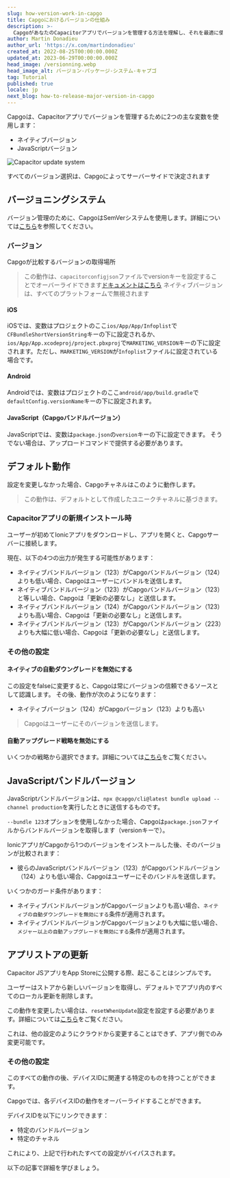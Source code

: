 ```yaml
---
slug: how-version-work-in-capgo
title: Capgoにおけるバージョンの仕組み
description: >-
  CapgoがあなたのCapacitorアプリでバージョンを管理する方法を理解し、それを最適に使用します。メジャー、マイナー、パッチの重要性について学びましょう。
author: Martin Donadieu
author_url: 'https://x.com/martindonadieu'
created_at: 2022-08-25T00:00:00.000Z
updated_at: 2023-06-29T00:00:00.000Z
head_image: /versionning.webp
head_image_alt: バージョン-パッケージ-システム-キャプゴ
tag: Tutorial
published: true
locale: jp
next_blog: how-to-release-major-version-in-capgo
---
```


Capgoは、Capacitorアプリでバージョンを管理するために2つの主な変数を使用します：
  - ネイティブバージョン
  - JavaScriptバージョン


<div class="mx-auto" style="width:100%;">
  <img src="/graph_capgo.webp" alt="Capacitor update system">
</div>

すべてのバージョン選択は、Capgoによってサーバーサイドで決定されます

## バージョニングシステム

バージョン管理のために、CapgoはSemVerシステムを使用します。詳細については[こちら](https://semverorg/)を参照してください。
### バージョン

Capgoが比較するバージョンの取得場所

  > この動作は、`capacitorconfigjson`ファイルでversionキーを設定することでオーバーライドできます[ドキュメントはこちら](/docs/plugin/settings/#version)
  > ネイティブバージョンは、すべてのプラットフォームで無視されます

#### iOS

 iOSでは、変数はプロジェクトのここ`ios/App/App/Infoplist`で`CFBundleShortVersionString`キーの下に設定されるか、`ios/App/App.xcodeproj/project.pbxproj`で`MARKETING_VERSION`キーの下に設定されます。ただし、`MARKETING_VERSION`が`Infoplist`ファイルに設定されている場合です。

#### Android

  Androidでは、変数はプロジェクトのここ`android/app/build.gradle`で`defaultConfig.versionName`キーの下に設定されます。

#### JavaScript（Capgoバンドルバージョン）

  JavaScriptでは、変数は`package.json`の`version`キーの下に設定できます。
  そうでない場合は、アップロードコマンドで提供する必要があります。

## デフォルト動作

設定を変更しなかった場合、Capgoチャネルはこのように動作します。

> この動作は、デフォルトとして作成したユニークチャネルに基づきます。

### Capacitorアプリの新規インストール時
ユーザーが初めてIonicアプリをダウンロードし、アプリを開くと、Capgoサーバーに接続します。

現在、以下の4つの出力が発生する可能性があります：
  - ネイティブバンドルバージョン（123）がCapgoバンドルバージョン（124）よりも低い場合、Capgoはユーザーにバンドルを送信します。
  - ネイティブバンドルバージョン（123）がCapgoバンドルバージョン（123）と等しい場合、Capgoは「更新の必要なし」と送信します。
  - ネイティブバンドルバージョン（124）がCapgoバンドルバージョン（123）よりも高い場合、Capgoは「更新の必要なし」と送信します。
  - ネイティブバンドルバージョン（123）がCapgoバンドルバージョン（223）よりも大幅に低い場合、Capgoは「更新の必要なし」と送信します。

### その他の設定

#### ネイティブの自動ダウングレードを無効にする

この設定をfalseに変更すると、Capgoは常にバージョンの信頼できるソースとして認識します。
その後、動作が次のようになります：
- ネイティブバージョン（124）がCapgoバージョン（123）よりも高い

> Capgoはユーザーにそのバージョンを送信します。

#### 自動アップグレード戦略を無効にする

いくつかの戦略から選択できます。詳細については[こちら](/docs/tooling/cli/#disable-updates-strategy)をご覧ください。

## JavaScriptバンドルバージョン

JavaScriptバンドルバージョンは、`npx @capgo/cli@latest bundle upload --channel production`を実行したときに送信するものです。

`--bundle 123`オプションを使用しなかった場合、Capgoは`package.json`ファイルからバンドルバージョンを取得します（versionキーで）。

IonicアプリがCapgoから1つのバージョンをインストールした後、そのバージョンが比較されます：
  - 彼らのJavaScriptバンドルバージョン（123）がCapgoバンドルバージョン（124）よりも低い場合、Capgoはユーザーにそのバンドルを送信します。

いくつかのガード条件があります：
  - ネイティブバンドルバージョンがCapgoバージョンよりも高い場合、`ネイティブの自動ダウングレードを無効にする`条件が適用されます。
  - ネイティブバンドルバージョンがCapgoバージョンよりも大幅に低い場合、`メジャー以上の自動アップグレードを無効にする`条件が適用されます。

## アプリストアの更新

Capacitor JSアプリをApp Storeに公開する際、起こることはシンプルです。

ユーザーはストアから新しいバージョンを取得し、デフォルトでアプリ内のすべてのローカル更新を削除します。

この動作を変更したい場合は、`resetWhenUpdate`設定を設定する必要があります。詳細については[こちら](/docs/plugin/api#settings)をご覧ください。

これは、他の設定のようにクラウドから変更することはできず、アプリ側でのみ変更可能です。

### その他の設定

このすべての動作の後、デバイスIDに関連する特定のものを持つことができます。

Capgoでは、各デバイスIDの動作をオーバーライドすることができます。

デバイスIDを以下にリンクできます：
  - 特定のバンドルバージョン
  - 特定のチャネル

これにより、上記で行われたすべての設定がバイパスされます。

以下の記事で詳細を学びましょう。